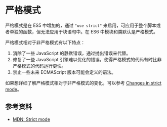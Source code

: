 # 严格模式

严格模式是在 ES5 中增加的，通过 `"use strict"` 来启用，可应用于整个脚本或者单独的函数，但无法应用于块语句中。在 ES6 中模块和类默认是严格模式。

严格模式相对于非严格模式有以下特点：

1. 消除了一些 JavaScript 的静默错误，通过抛出错误来代替。
2. 修复了一些 JavaScript 引擎难以优化的错误，使得严格模式的代码有时比非严格模式的代码运行更快。
3. 禁止一些未来 ECMAScript 版本可能会定义的语法。

如果想详细了解严格模式相对于非严格模式的变化，可以参考 [Changes in strict mode](https://developer.mozilla.org/en-US/docs/Web/JavaScript/Reference/Strict_mode#changes_in_strict_mode)。

## 参考资料

- [MDN: Strict mode](https://developer.mozilla.org/en-US/docs/Web/JavaScript/Reference/Strict_mode)
